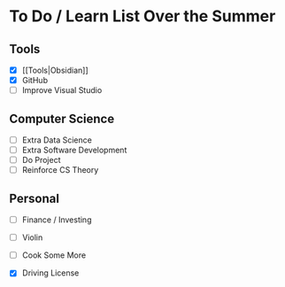 # To Do / Learn List Over the Summer

## Tools 
- [x] [[Tools|Obsidian]]
- [x] GitHub
- [ ] Improve Visual Studio

## Computer Science
- [ ] Extra Data Science
- [ ] Extra Software Development
- [ ] Do Project
- [ ] Reinforce CS Theory

## Personal
- [ ] Finance / Investing
- [ ] Violin
- [ ] Cook Some More
- [x] Driving License







